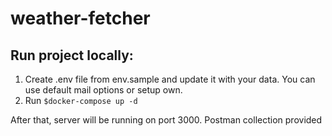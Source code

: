 # weather-fetcher

## Run project locally:

1. Create .env file from env.sample and update it with your data. You can use default mail options or setup own.
2. Run `$docker-compose up -d`

After that, server will be running on port 3000.
Postman collection provided
